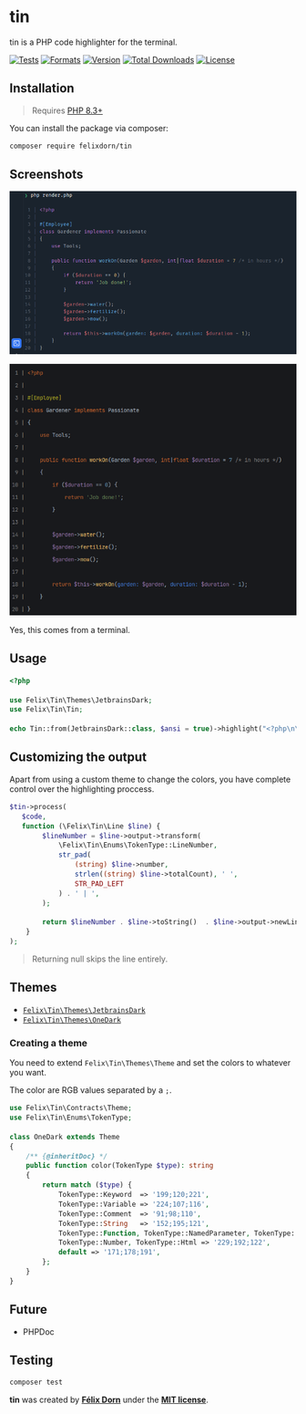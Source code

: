 # tin

tin is a PHP code highlighter for the terminal.

[![Tests](https://github.com/felixdorn/tin/actions/workflows/tests.yml/badge.svg)](https://github.com/felixdorn/tin/actions/workflows/tests.yml)
[![Formats](https://github.com/felixdorn/tin/actions/workflows/formats.yml/badge.svg)](https://github.com/felixdorn/tin/actions/workflows/formats.yml)
[![Version](https://poser.pugx.org/felixdorn/tin/version)](//packagist.org/packages/felixdorn/tin)
[![Total Downloads](https://poser.pugx.org/felixdorn/tin/downloads)](//packagist.org/packages/felixdorn/tin)
[![License](https://poser.pugx.org/felixdorn/tin/license)](//packagist.org/packages/felixdorn/tin)

## Installation

> Requires [PHP 8.3+](https://php.net/releases)

You can install the package via composer:

```bash
composer require felixdorn/tin
```

## Screenshots

![A piece of code highlighted using tin ](art/screenshot.png)

![Another piece of code highlighted using tin](art/screenshot2.png)

Yes, this comes from a terminal.

## Usage

```php
<?php

use Felix\Tin\Themes\JetbrainsDark;
use Felix\Tin\Tin;

echo Tin::from(JetbrainsDark::class, $ansi = true)->highlight("<?php\n\necho 'Hello world';\n");
```

## Customizing the output

Apart from using a custom theme to change the colors, you have complete control over the highlighting proccess.

```php
$tin->process(
   $code,
   function (\Felix\Tin\Line $line) {
        $lineNumber = $line->output->transform(
            \Felix\Tin\Enums\TokenType::LineNumber,
            str_pad(
                (string) $line->number,
                strlen((string) $line->totalCount), ' ',
                STR_PAD_LEFT
            ) . ' | ',
        );

        return $lineNumber . $line->toString()  . $line->output->newLine();
    }
);
```

> Returning null skips the line entirely.

## Themes

* [`Felix\Tin\Themes\JetbrainsDark`](src/Themes/JetbrainsDark.php)
* [`Felix\Tin\Themes\OneDark`](src/Themes/OneDark.php)

### Creating a theme

You need to extend `Felix\Tin\Themes\Theme` and set the colors to whatever you want.

The color are RGB values separated by a `;`.

```php
use Felix\Tin\Contracts\Theme;
use Felix\Tin\Enums\TokenType;

class OneDark extends Theme
{
    /** {@inheritDoc} */
    public function color(TokenType $type): string
    {
        return match ($type) {
            TokenType::Keyword  => '199;120;221',
            TokenType::Variable => '224;107;116',
            TokenType::Comment  => '91;98;110',
            TokenType::String   => '152;195;121',
            TokenType::Function, TokenType::NamedParameter, TokenType::Attribute => '98;174;239',
            TokenType::Number, TokenType::Html => '229;192;122',
            default => '171;178;191',
        };
    }
}
```

## Future

* PHPDoc

## Testing

```bash
composer test
```

**tin** was created by **[Félix Dorn](https://twitter.com/afelixdorn)** under
the **[MIT license](https://opensource.org/licenses/MIT)**.
